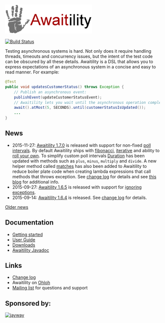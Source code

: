 ![Awaitility](resources/Awaitility_logo_red_small.png) 

[![Build Status](https://travis-ci.org/jayway/awaitility.svg)](https://travis-ci.org/jayway/awaitility)

Testing asynchronous systems is hard. Not only does it require handling threads, timeouts and concurrency issues, but the intent of the test code can be obscured by all these details. Awaitility is a DSL that allows you to express expectations of an asynchronous system in a concise and easy to read manner. For example:

```java
@Test
public void updatesCustomerStatus() throws Exception {
    // Publish an asynchronous event:
    publishEvent(updateCustomerStatusEvent);
    // Awaitility lets you wait until the asynchronous operation completes:
    await().atMost(5, SECONDS).until(customerStatusIsUpdated());
    ...
}
```

## News
* 2015-11-27: [Awaitility 1.7.0](http://dl.bintray.com/johanhaleby/generic/awaitility-1.7.0.zip) is released with support for non-fixed [poll intervals](https://github.com/jayway/awaitility/wiki/Usage#polling). By default Awaitility ships with [fibonacci](https://github.com/jayway/awaitility/wiki/Usage#fibonacci-poll-interval), [iterative](https://github.com/jayway/awaitility/wiki/Usage#iterative-poll-interval) and ability to [roll your own](https://github.com/jayway/awaitility/wiki/Usage#custom-poll-interval). To simplify custom poll intervals [Duration](https://github.com/jayway/awaitility/wiki/Usage#duration) has been updated with methods such as `plus`, `minus`, `multiply` and `divide`. A new helper method called [matches](https://github.com/jayway/awaitility/wiki/Usage#example-10---checked-exceptions-in-runnable-lambda-expressions) has also been added to Awaitility to reduce boiler plate code when creating lambda expressions that call methods that throws exception. See [change log](http://github.com/jayway/awaitility/raw/master/changelog.txt) for details and see [this blog](http://code.haleby.se/2015/11/27/non-fixed-poll-intervals-in-awaitility/) for additional info.
* 2015-09-27: [Awaitility 1.6.5](http://dl.bintray.com/johanhaleby/generic/awaitility-1.6.5.zip) is released with support for [ignoring exceptions](https://github.com/jayway/awaitility/wiki/Usage#example-9---ignoring-exceptions). 
* 2015-09-14: [Awaitility 1.6.4](http://dl.bintray.com/johanhaleby/generic/awaitility-1.6.4.zip) is released. See [change log](http://github.com/jayway/awaitility/raw/master/changelog.txt) for details. 

[Older news](https://github.com/jayway/awaitility/wiki/OldNews)

## Documentation

* [Getting started](https://github.com/jayway/awaitility/wiki/Getting_started)
* [User Guide](https://github.com/jayway/awaitility/wiki/Usage)
* [Downloads](https://github.com/jayway/awaitility/wiki/Downloads)
* [Awaitility Javadoc](http://www.javadoc.io/doc/com.jayway.awaitility/awaitility/1.7.0)

## Links
* [Change log](https://github.com/jayway/awaitility/raw/master/changelog.txt)
* Awaitility on [Ohloh](https://www.ohloh.net/p/awaitility)
* [Mailing list](http://groups.google.com/group/awaitility) for questions and support

## Sponsored by:

[![jayway](http://www.arctiquator.com/oppenkallkod/assets/images/jayway_logo.png)](http://www.jayway.com)
